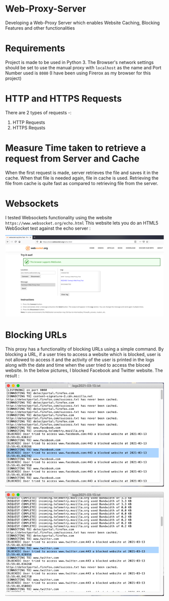 # Web-Proxy-Server
Developing a Web-Proxy Server which enables Website Caching, Blocking Features and other functionalities


# Requirements
Project is made to be used in Python 3. 
The Browser's network settings should be set to use the manual proxy with `localhost` as the name and Port Number used is `8080`
(I have been using Firerox as my browser for this project)


# HTTP and HTTPS Requests 
There are 2 types of requests -:
1) HTTP Requests
2) HTTPS Requsts

# Measure Time taken to retrieve a request from Server and Cache
When the first request is made, server retrieves the file and saves it in the cache. When that file is needed again, file in cache is used. Retrieving the file from cache is quite fast as compared to retrieving file from the server.


# Websockets
I tested Websockets functionality using the website ` https://www.websocket.org/echo.html `
This website lets you do an HTML5 WebSocket test against the echo server :



![Websocket Test](Assets/Web-Socket-Test.png)


# Blocking URLs
This proxy has a functionality of blocking URLs using a simple command. By blocking a URL, if a user tries to access a website which is blocked, user is not allowed to access it and the activity of the user is printed in the logs along with the date and time when the user tried to access the bloced website. 
In the below pictures, I blocked Facebook and Twitter website. The result :




![Blocking  Facebook](Assets/block-eg1.png)



![Blocking  Twitter](Assets/block-eg2.png)
